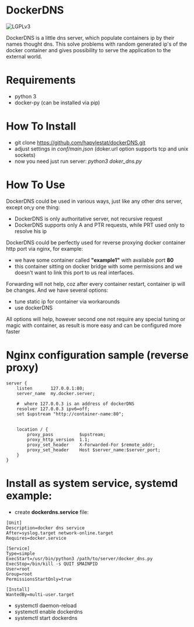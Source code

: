 # DockerDNS  

![LGPLv3][logo]

DockerDNS is a little dns server, which populate containers ip by their names thought dns. This 
solve problems with random generated ip's of the docker container and gives possibility to serve the application
to the external world.

# Requirements
 - python 3
 - docker-py (can be installed via pip)
 
# How To Install
  - git clone https://github.com/hapylestat/dockerDNS.git
  - adjust settings in *conf/main.json* (doker.url option supports tcp and unix sockets)
  - now you need just run server: *python3 doker_dns.py*

# How To Use

DockerDNS could be used in various ways, just like any other dns server, except on;y one thing:
  - DockerDNS is only authoritative server, not recursive request
  - DockerDNS supports only A and PTR requests, while PRT used only to resolve his ip
  
DockerDNS could be perfectly used for reverse proxying docker container http port via nginx, for example:
 - we have some container called **"example1"** with available port **80**
 - this container sitting on docker bridge with some permissions and we doesn't want to link this port to us real interfaces.
 
 Forwarding will not help, coz after every container restart, container ip will be changes. And we have several options:
 - tune static ip for container via workarounds
 - use dockerDNS
 
 All options will help, however second one not require any special tuning or magic with container, as result is more easy and can be configured more faster

# Nginx configuration sample (reverse proxy)
```
server {
    listen       127.0.0.1:80;
    server_name  my.docker.server;

    #  where 127.0.0.3 is an address of dockerDNS
    resolver 127.0.0.3 ipv6=off;
    set $upstream "http://container-name:80";


    location / {
        proxy_pass          $upstream;
        proxy_http_version  1.1;
        proxy_set_header    X-Forwarded-For $remote_addr;
        proxy_set_header    Host $server_name:$server_port;
    }
}
```
 
 
# Install as system service, systemd example:
- create **dockerdns.service** file:
```
[Unit]
Description=docker dns service
After=syslog.target network-online.target
Requires=docker.service

[Service]
Type=simple
ExecStart=/usr/bin/python3 /path/to/server/docker_dns.py
ExecStop=/bin/kill -s QUIT $MAINPID
User=root
Group=root
PermissionsStartOnly=true

[Install]
WantedBy=multi-user.target
```
- systemctl daemon-reload
- systemctl enable dockerdns
- systemctl start dockerdns 


[logo]: http://www.gnu.org/graphics/lgplv3-147x51.png
